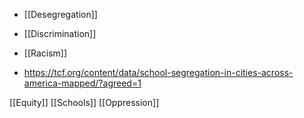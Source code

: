 - [[Desegregation]]
- [[Discrimination]]
- [[Racism]]

- https://tcf.org/content/data/school-segregation-in-cities-across-america-mapped/?agreed=1

[[Equity]] [[Schools]] [[Oppression]]
